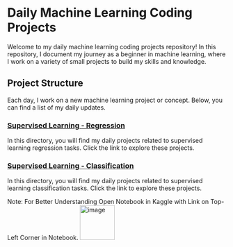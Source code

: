 # Daily Machine Learning Coding Projects
Welcome to my daily machine learning coding projects repository! In this repository, I document my journey as a beginner in machine learning, where I work on a variety of small projects to build my skills and knowledge.

## Project Structure
Each day, I work on a new machine learning project or concept. Below, you can find a list of my daily updates.

### [Supervised Learning - Regression](./Supervised%20Learning%20-%20Regression)
In this directory, you will find my daily projects related to supervised learning regression tasks. Click the link to explore these projects.

### [Supervised Learning - Classification](./Supervised%20Learning%20-%20Classification)
In this directory, you will find my daily projects related to supervised learning classification tasks. Click the link to explore these projects.

Note: For Better Understanding Open Notebook in Kaggle with Link on Top-Left Corner in Notebook.  <img width="80" alt="image" src="https://github.com/iamswapnil22/Machine-Learning/assets/95163993/cdb8f8b6-e306-4cd2-84c8-cf04710fe7a0">

